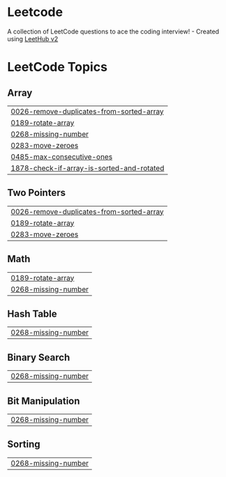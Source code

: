 # Leetcode
A collection of LeetCode questions to ace the coding interview! - Created using [LeetHub v2](https://github.com/arunbhardwaj/LeetHub-2.0)

<!---LeetCode Topics Start-->
# LeetCode Topics
## Array
|  |
| ------- |
| [0026-remove-duplicates-from-sorted-array](https://github.com/chirag132002/Leetcode/tree/master/0026-remove-duplicates-from-sorted-array) |
| [0189-rotate-array](https://github.com/chirag132002/Leetcode/tree/master/0189-rotate-array) |
| [0268-missing-number](https://github.com/chirag132002/Leetcode/tree/master/0268-missing-number) |
| [0283-move-zeroes](https://github.com/chirag132002/Leetcode/tree/master/0283-move-zeroes) |
| [0485-max-consecutive-ones](https://github.com/chirag132002/Leetcode/tree/master/0485-max-consecutive-ones) |
| [1878-check-if-array-is-sorted-and-rotated](https://github.com/chirag132002/Leetcode/tree/master/1878-check-if-array-is-sorted-and-rotated) |
## Two Pointers
|  |
| ------- |
| [0026-remove-duplicates-from-sorted-array](https://github.com/chirag132002/Leetcode/tree/master/0026-remove-duplicates-from-sorted-array) |
| [0189-rotate-array](https://github.com/chirag132002/Leetcode/tree/master/0189-rotate-array) |
| [0283-move-zeroes](https://github.com/chirag132002/Leetcode/tree/master/0283-move-zeroes) |
## Math
|  |
| ------- |
| [0189-rotate-array](https://github.com/chirag132002/Leetcode/tree/master/0189-rotate-array) |
| [0268-missing-number](https://github.com/chirag132002/Leetcode/tree/master/0268-missing-number) |
## Hash Table
|  |
| ------- |
| [0268-missing-number](https://github.com/chirag132002/Leetcode/tree/master/0268-missing-number) |
## Binary Search
|  |
| ------- |
| [0268-missing-number](https://github.com/chirag132002/Leetcode/tree/master/0268-missing-number) |
## Bit Manipulation
|  |
| ------- |
| [0268-missing-number](https://github.com/chirag132002/Leetcode/tree/master/0268-missing-number) |
## Sorting
|  |
| ------- |
| [0268-missing-number](https://github.com/chirag132002/Leetcode/tree/master/0268-missing-number) |
<!---LeetCode Topics End-->